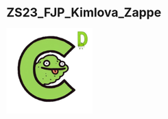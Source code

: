# ZS23_FJP_Kimlova_Zappe
[//]: # (![logo.png]&#40;doc%2Flogo.png&#41;)
<img src="./doc/logo.png" alt="logo.png" width="200"/>